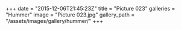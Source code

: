+++
date = "2015-12-06T21:45:23Z"
title = "Picture 023"
galleries = "Hummer"
image = "Picture 023.jpg"
gallery_path = "/assets/images/gallery/hummer/"
+++
